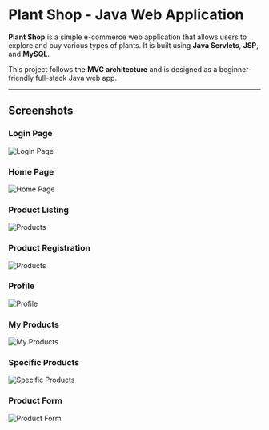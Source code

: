 # Plant Shop - Java Web Application
**Plant Shop** is a simple e-commerce web application that allows users to explore and buy various types of plants. It is built using **Java Servlets**, **JSP**, and **MySQL**.

This project follows the **MVC architecture** and is designed as a beginner-friendly full-stack Java web app.

---

## Screenshots

### Login Page
![Login Page](Screenshots/Plant-shop-Login(1).png)

###  Home Page
![Home Page](Screenshots/Plant-Shop-home.png)

###  Product Listing
![Products](Screenshots/Plant-Shop.png)

### Product Registration
![Products](screenshots/cart.png)

### Profile
![Profile](Screenshots/Profile.png)

### My Products
![My Products](Screenshots/Profile(1).png)

### Specific Products
![Specific Products](Screenshots/Specific-product.png)

### Product Form
![Product Form](Screenshots/Product-Form.png)

